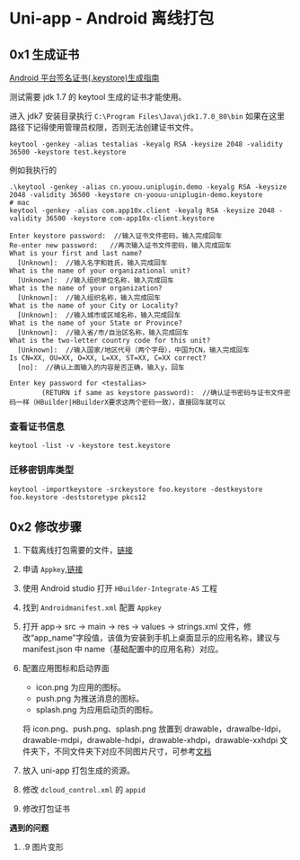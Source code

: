 # Uni-app - Android 离线打包

## 0x1 生成证书

[Android 平台签名证书(.keystore)生成指南](https://ask.dcloud.net.cn/article/35777)

测试需要 jdk 1.7 的 keytool 生成的证书才能使用。

进入 jdk7 安装目录执行 `C:\Program Files\Java\jdk1.7.0_80\bin` 如果在这里路径下记得使用管理员权限，否则无法创建证书文件。

```shell
keytool -genkey -alias testalias -keyalg RSA -keysize 2048 -validity 36500 -keystore test.keystore
```

例如我执行的

```shell
.\keytool -genkey -alias cn.yoouu.uniplugin.demo -keyalg RSA -keysize 2048 -validity 36500 -keystore cn-yoouu-uniplugin-demo.keystore
# mac
keytool -genkey -alias com.app10x.client -keyalg RSA -keysize 2048 -validity 36500 -keystore com-app10x-client.keystore
```

```
Enter keystore password:  //输入证书文件密码，输入完成回车
Re-enter new password:   //再次输入证书文件密码，输入完成回车
What is your first and last name?
  [Unknown]:  //输入名字和姓氏，输入完成回车
What is the name of your organizational unit?
  [Unknown]:  //输入组织单位名称，输入完成回车
What is the name of your organization?
  [Unknown]:  //输入组织名称，输入完成回车
What is the name of your City or Locality?
  [Unknown]:  //输入城市或区域名称，输入完成回车
What is the name of your State or Province?
  [Unknown]:  //输入省/市/自治区名称，输入完成回车
What is the two-letter country code for this unit?
  [Unknown]:  //输入国家/地区代号（两个字母），中国为CN，输入完成回车
Is CN=XX, OU=XX, O=XX, L=XX, ST=XX, C=XX correct?
  [no]:  //确认上面输入的内容是否正确，输入y，回车

Enter key password for <testalias>
        (RETURN if same as keystore password):  //确认证书密码与证书文件密码一样（HBuilder|HBuilderX要求这两个密码一致），直接回车就可以
```

### 查看证书信息

```shell
keytool -list -v -keystore test.keystore
```

### 迁移密钥库类型

```shell
keytool -importkeystore -srckeystore foo.keystore -destkeystore foo.keystore -deststoretype pkcs12
```

## 0x2 修改步骤

1. 下载离线打包需要的文件，[链接](https://nativesupport.dcloud.net.cn/AppDocs/download/android)

2. 申请 `Appkey`,[链接](https://nativesupport.dcloud.net.cn/AppDocs/usesdk/appkey)

3. 使用 Android studio 打开 `HBuilder-Integrate-AS` 工程

4. 找到 `Androidmanifest.xml` 配置 `Appkey`

5. 打开 app-> src -> main -> res -> values -> strings.xml 文件，修改“app_name”字段值，该值为安装到手机上桌面显示的应用名称，建议与 manifest.json 中 name（基础配置中的应用名称）对应。

6. 配置应用图标和启动界面

   - icon.png 为应用的图标。
   - push.png 为推送消息的图标。
   - splash.png 为应用启动页的图标。

   将 icon.png、push.png、splash.png 放置到 drawable，drawalbe-ldpi，drawable-mdpi，drawable-hdpi，drawable-xhdpi，drawable-xxhdpi 文件夹下，不同文件夹下对应不同图片尺寸，可参考[文档](https://blog.csdn.net/xuaho0907/article/details/72848520)

7. 放入 uni-app 打包生成的资源。

8. 修改 `dcloud_control.xml` 的 `appid`

9. 修改打包证书

**遇到的问题**

1. .9 图片变形
